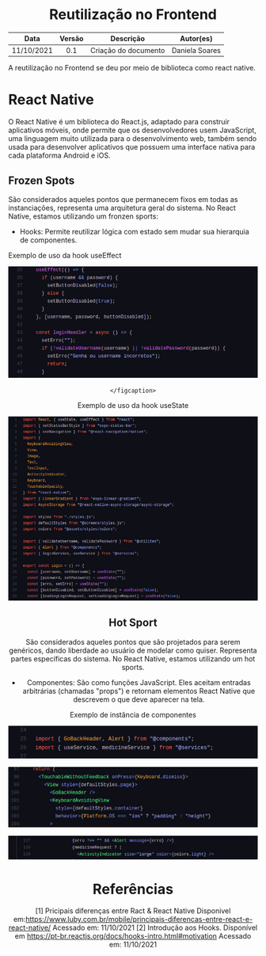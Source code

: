 # <center> Reutilização no Frontend

|    Data    | Versão |      Descrição       |   Autor(es)    |
| :--------: | :----: | :------------------: | :------------: |
| 11/10/2021 |  0.1   | Criação do documento | Daniela Soares |

A reutilização no Frontend se deu por meio de biblioteca como react native.

# React Native

O React Native é um biblioteca do React.js, adaptado para construir aplicativos móveis, onde permite que os desenvolvedores usem JavaScript, uma linguagem muito utilizada para o desenvolvimento web, também sendo usada para desenvolver aplicativos que possuem uma interface nativa para cada plataforma Android e iOS.

## Frozen Spots

São considerados aqueles pontos que permanecem fixos em todas as instanciações, representa uma arquitetura geral do sistema. No React Native, estamos utilizando um fronzen sports:

- Hooks: Permite reutilizar lógica com estado sem mudar sua hierarquia de componentes.

Exemplo de uso da hook useEffect

<p align='center'>
    <img src='https://raw.githubusercontent.com/UnBArqDsw2021-1/2021.1_G01_Animalesco_docs/main/docs/assets/images/useEffect.png'>
    <figcaption align='center'>

        
        
    </figcaption>
</p>

Exemplo de uso da hook useState

<p align='center'>
    <img src='https://raw.githubusercontent.com/UnBArqDsw2021-1/2021.1_G01_Animalesco_docs/main/docs/assets/images/useState.png'>
    <figcaption align='center'>

## Hot Sport

São considerados aqueles pontos que são projetados para serem genéricos, dando liberdade ao usuário de modelar como quiser. Representa partes específicas do sistema. No React Native, estamos utilizando um hot sports.

- Componentes: São como funções JavaScript. Eles aceitam entradas arbitrárias (chamadas "props") e retornam elementos React Native que descrevem o que deve aparecer na tela.

Exemplo de instância de  componentes

<p align='center'>
    <img src='https://raw.githubusercontent.com/UnBArqDsw2021-1/2021.1_G01_Animalesco_docs/main/docs/assets/images/components.png'>
    <figcaption align='center'>
    <p align='center'>
    <img src='https://raw.githubusercontent.com/UnBArqDsw2021-1/2021.1_G01_Animalesco_docs/main/docs/assets/images/GoBackHeader.png'>
    <figcaption align='center'>
    <p align='center'>
    <img src='https://raw.githubusercontent.com/UnBArqDsw2021-1/2021.1_G01_Animalesco_docs/main/docs/assets/images/Alert.png'>
    <figcaption align='center'>

# Referências

[1] Pricipais diferenças entre Ract & React Native Disponivel em:<https://www.luby.com.br/mobile/principais-diferencas-entre-react-e-react-native/> Acessado em: 11/10/2021
[2] Introdução aos Hooks. Disponível em <https://pt-br.reactjs.org/docs/hooks-intro.html#motivation> Acessado em: 11/10/2021